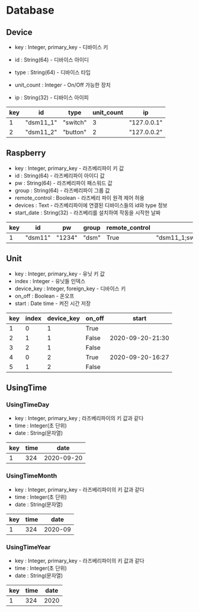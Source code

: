 # Database



## Device

- key : Integer, primary_key - 디바이스 키

- id : String(64) - 디바이스 아이디

- type : String(64) - 디바이스 타입

- unit_count : Integer - On/Off 가능한 장치 

- ip : String(32) - 디바이스 아이피

  

| key  | id        | type     | unit_count | ip          |
| ---- | --------- | -------- | ---------- | ----------- |
| 1    | "dsm11_1" | "switch" | 3          | "127.0.0.1" |
| 2    | "dsm11_2" | "button" | 2          | "127.0.0.2" |

## Raspberry

- key : Integer, primary_key - 라즈베리파이 키 값
- id : String(64) - 라즈베리파이 아이디 값
- pw : String(64) - 라즈베리파이 패스워드 값
- group : String(64) - 라즈베리파이 그룹 값
- remote_control : Boolean - 라즈베리 파이 원격 제어 허용
- devices : Text - 라즈베리파이에 연결된 디바이스들의 id와 type 정보
- start_date : String(32) - 라즈베리를 설치하여 작동을 시작한 날짜

| key  | id      | pw     | group | remote_control | devices                          | start_date |
| ---- | ------- | ------ | ----- | -------------- | -------------------------------- | ---------- |
| 1    | "dsm11" | "1234" | "dsm" | True           | "dsm11_1;switch,dsm11_2;button," | 2020_09_26 |



## Unit

- key : Integer, primary_key - 유닛 키 값
- index : Integer - 유닛들 인덱스
- device_key : Integer, foreign_key - 디바이스 키
- on_off : Boolean - 온오프
- start : Date time -  켜진 시간 저장



| key  | index | device_key | on_off | start            |
| ---- | ----- | ---------- | ------ | ---------------- |
| 1    | 0     | 1          | True   |                  |
| 2    | 1     | 1          | False  | 2020-09-20-21:30 |
| 3    | 2     | 1          | False  |                  |
| 4    | 0     | 2          | True   | 2020-09-20-16:27 |
| 5    | 1     | 2          | False  |                  |



## UsingTime

### UsingTimeDay

- key : Integer, primary_key ; 라즈베리파이의 키 값과 같다
- time : Integer(초 단위)
- date : String(문자열)

| key  | time | date       |
| ---- | ---- | ---------- |
| 1    | 324  | 2020-09-20 |

### UsingTimeMonth

- key : Integer, primary_key - 라즈베리파이의 키 값과 같다
- time : Integer(초 단위)
- date : String(문자열)

| key  | time | date    |
| ---- | ---- | ------- |
| 1    | 324  | 2020-09 |

### UsingTimeYear

- key : Integer, primary_key - 라즈베리파이의 키 값과 같다
- time : Integer(초 단위)
- date : String(문자열)

| key  | time | date |
| ---- | ---- | ---- |
| 1    | 324  | 2020 |






